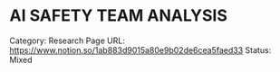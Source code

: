 # AI SAFETY TEAM ANALYSIS

Category: Research
Page URL: https://www.notion.so/1ab883d9015a80e9b02de6cea5faed33
Status: Mixed